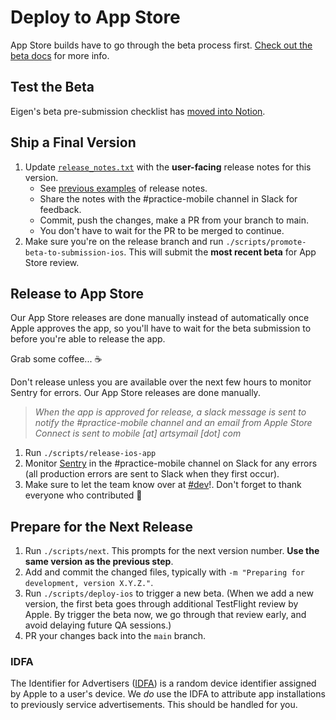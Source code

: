 # Deploy to App Store

App Store builds have to go through the beta process first. 
[Check out the beta docs](./deploy_to_beta.md) for more info.

## Test the Beta

Eigen's beta pre-submission checklist has [moved into Notion](https://www.notion.so/artsy/Pre-submission-QA-Checklist-785e3233fdcf423f95ee239ab3c22ec3).

## Ship a Final Version

1. Update [`release_notes.txt`](https://github.com/artsy/eigen/blob/main/fastlane/metadata/en-US/release_notes.txt) with the **user-facing** release notes for this version.
   - See [previous examples](https://github.com/artsy/eigen/commits/main/fastlane/metadata/en-US/release_notes.txt) of release notes.
   - Share the notes with the #practice-mobile channel in Slack for feedback.
   - Commit, push the changes, make a PR from your branch to main.
   - You don't have to wait for the PR to be merged to continue.
1. Make sure you're on the release branch and run `./scripts/promote-beta-to-submission-ios`. This will submit the **most recent beta** for App Store review.

## Release to App Store

Our App Store releases are done manually instead of automatically once Apple approves the app, so you'll have to wait for the beta submission to before you're able to release the app.

Grab some coffee... ☕️

Don't release unless you are available over the next few hours to monitor Sentry for errors.
Our App Store releases are done manually.

> _When the app is approved for release, a slack message is sent to notify the #practice-mobile channel and an email from Apple Store Connect is sent to mobile [at] artsymail [dot] com_

1. Run `./scripts/release-ios-app`
2. Monitor [Sentry](https://sentry.io/artsynet/eigen/) in the #practice-mobile channel on Slack for any errors (all production errors are sent to Slack when they first occur).
3. Make sure to let the team know over at [#dev](https://artsy.slack.com/archives/C02BC3HEJ)!. Don't forget to thank everyone who contributed 💜

## Prepare for the Next Release

1. Run `./scripts/next`. This prompts for the next version number. **Use the same version as the previous step**.
2. Add and commit the changed files, typically with `-m "Preparing for development, version X.Y.Z."`.
3. Run `./scripts/deploy-ios` to trigger a new beta. (When we add a new version, the first beta goes through additional TestFlight review by Apple. By trigger the beta now, we go through that review early, and avoid delaying future QA sessions.)
4. PR your changes back into the `main` branch.

### IDFA
The Identifier for Advertisers ([IDFA](https://www.adjust.com/glossary/idfa/)) is a random device identifier assigned by Apple to a user's device. 
We _do_ use the IDFA to attribute app installations to previously service advertisements. This should be handled for you.
